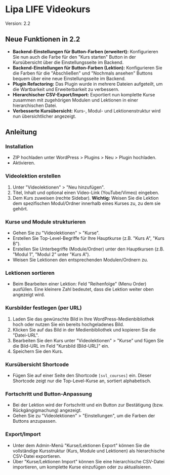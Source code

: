# Lipa LIFE Videokurs

Version: 2.2

## Neue Funktionen in 2.2

- **Backend-Einstellungen für Button-Farben (erweitert):** Konfigurieren Sie nun auch die Farbe für den "Kurs starten" Button in der Kursübersicht über die Einstellungsseite im Backend.
- **Backend-Einstellungen für Button-Farben (Lektion):** Konfigurieren Sie die Farben für die "Abschließen" und "Nochmals ansehen" Buttons bequem über eine neue Einstellungsseite im Backend.
- **Plugin Refactoring:** Das Plugin wurde in mehrere Dateien aufgeteilt, um die Wartbarkeit und Erweiterbarkeit zu verbessern.
- **Hierarchischer CSV-Export/Import:** Exportiert nun komplette Kurse zusammen mit zugehörigen Modulen und Lektionen in einer hierarchischen Datei.
- **Verbesserte Kursübersicht:** Kurs-, Modul- und Lektionenstruktur wird nun übersichtlicher angezeigt.

## Anleitung

### Installation
- ZIP hochladen unter WordPress > Plugins > Neu > Plugin hochladen.
- Aktivieren.

### Videolektion erstellen
1. Unter "Videolektionen" > "Neu hinzufügen".
2. Titel, Inhalt und optional einen Video-Link (YouTube/Vimeo) eingeben.
3. Dem Kurs zuweisen (rechte Sidebar). **Wichtig:** Weisen Sie die Lektion dem spezifischen Modul/Ordner innerhalb eines Kurses zu, zu dem sie gehört.

### Kurse und Module strukturieren
- Gehen Sie zu "Videolektionen" > "Kurse".
- Erstellen Sie Top-Level-Begriffe für Ihre Hauptkurse (z.B. "Kurs A", "Kurs B").
- Erstellen Sie Unterbegriffe (Module/Ordner) unter den Hauptkursen (z.B. "Modul 1", "Modul 2" unter "Kurs A").
- Weisen Sie Lektionen den entsprechenden Modulen/Ordnern zu.

### Lektionen sortieren
- Beim Bearbeiten einer Lektion: Feld "Reihenfolge" (Menu Order) ausfüllen. Eine kleinere Zahl bedeutet, dass die Lektion weiter oben angezeigt wird.

### Kursbilder festlegen (per URL)
1. Laden Sie das gewünschte Bild in Ihre WordPress-Medienbibliothek hoch oder nutzen Sie ein bereits hochgeladenes Bild.
2. Klicken Sie auf das Bild in der Medienbibliothek und kopieren Sie die "Datei-URL".
3. Bearbeiten Sie den Kurs unter "Videolektionen" > "Kurse" und fügen Sie die Bild-URL im Feld "Kursbild (Bild-URL)" ein.
4. Speichern Sie den Kurs.

### Kursübersicht Shortcode
- Fügen Sie auf einer Seite den Shortcode `[svl_courses]` ein. Dieser Shortcode zeigt nur die Top-Level-Kurse an, sortiert alphabetisch.

### Fortschritt und Button-Anpassung
- Bei der Lektion wird der Fortschritt und ein Button zur Bestätigung (bzw. Rückgängigmachung) angezeigt.
- Gehen Sie zu "Videolektionen" > "Einstellungen", um die Farben der Buttons anzupassen.

### Export/Import
- Unter dem Admin-Menü "Kurse/Lektionen Export" können Sie die vollständige Kursstruktur (Kurs, Module und Lektionen) als hierarchische CSV-Datei exportieren.
- Über "Kurse/Lektionen Import" können Sie eine hierarchische CSV-Datei importieren, um komplette Kurse einzufügen oder zu aktualisieren.
